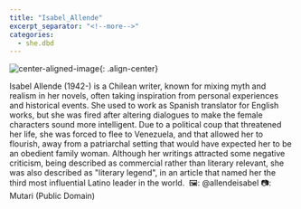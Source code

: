 ```yaml
---
title: "Isabel_Allende"
excerpt_separator: "<!--more-->"
categories:
  - she.dbd
---
```



![center-aligned-image](https://cdn.pixabay.com/photo/2020/10/26/16/56/man-5687861_1280.png){: .align-center}


Isabel Allende (1942-) is a Chilean writer, known for mixing myth and realism in her novels, often taking inspiration from personal experiences and historical events. She used to work as Spanish translator for English works, but she was fired after altering dialogues to make the female characters sound more intelligent. Due to a political coup that threatened her life, she was forced to flee to Venezuela, and that allowed her to flourish, away from a patriarchal setting that would have expected her to be an obedient family woman. Although her writings attracted some negative criticism, being described as commercial rather than literary relevant, she was also described as "literary legend", in an article that named her the third most influential Latino leader in the world.⁠
⁠
🖼️: @allendeisabel⁠
📷: Mutari (Public Domain)⁠
